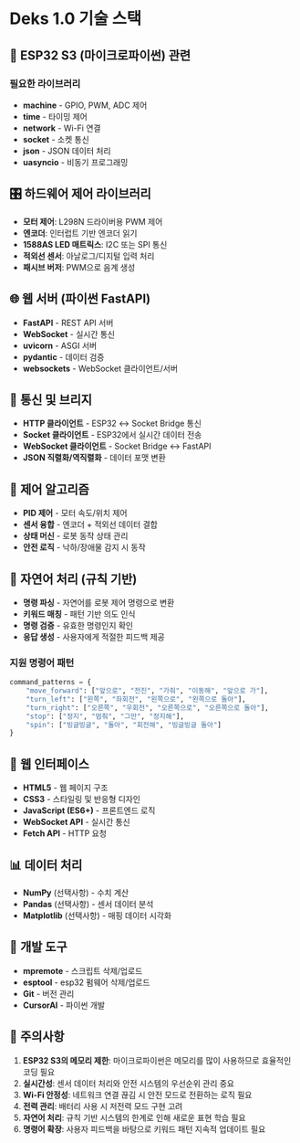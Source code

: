# Deks 1.0 기술 스택

## 📱 ESP32 S3 (마이크로파이썬) 관련

### 필요한 라이브러리
- **machine** - GPIO, PWM, ADC 제어
- **time** - 타이밍 제어
- **network** - Wi-Fi 연결
- **socket** - 소켓 통신
- **json** - JSON 데이터 처리
- **uasyncio** - 비동기 프로그래밍

## 🎛️ 하드웨어 제어 라이브러리

- **모터 제어**: L298N 드라이버용 PWM 제어
- **엔코더**: 인터럽트 기반 엔코더 읽기
- **1588AS LED 매트릭스**: I2C 또는 SPI 통신
- **적외선 센서**: 아날로그/디지털 입력 처리
- **패시브 버저**: PWM으로 음계 생성

## 🌐 웹 서버 (파이썬 FastAPI)

- **FastAPI** - REST API 서버
- **WebSocket** - 실시간 통신
- **uvicorn** - ASGI 서버
- **pydantic** - 데이터 검증
- **websockets** - WebSocket 클라이언트/서버

## 🔌 통신 및 브리지

- **HTTP 클라이언트** - ESP32 ↔ Socket Bridge 통신
- **Socket 클라이언트** - ESP32에서 실시간 데이터 전송
- **WebSocket 클라이언트** - Socket Bridge ↔ FastAPI
- **JSON 직렬화/역직렬화** - 데이터 포맷 변환

## 🧠 제어 알고리즘

- **PID 제어** - 모터 속도/위치 제어
- **센서 융합** - 엔코더 + 적외선 데이터 결합
- **상태 머신** - 로봇 동작 상태 관리
- **안전 로직** - 낙하/장애물 감지 시 동작

## 🤖 자연어 처리 (규칙 기반)

- **명령 파싱** - 자연어를 로봇 제어 명령으로 변환
- **키워드 매칭** - 패턴 기반 의도 인식
- **명령 검증** - 유효한 명령인지 확인
- **응답 생성** - 사용자에게 적절한 피드백 제공

### 지원 명령어 패턴
```python
command_patterns = {
    "move_forward": ["앞으로", "전진", "가줘", "이동해", "앞으로 가"],
    "turn_left": ["왼쪽", "좌회전", "왼쪽으로", "왼쪽으로 돌아"],
    "turn_right": ["오른쪽", "우회전", "오른쪽으로", "오른쪽으로 돌아"],
    "stop": ["정지", "멈춰", "그만", "정지해"],
    "spin": ["빙글빙글", "돌아", "회전해", "빙글빙글 돌아"]
}
```

## 🎨 웹 인터페이스

- **HTML5** - 웹 페이지 구조
- **CSS3** - 스타일링 및 반응형 디자인
- **JavaScript (ES6+)** - 프론트엔드 로직
- **WebSocket API** - 실시간 통신
- **Fetch API** - HTTP 요청

## 📊 데이터 처리

- **NumPy** (선택사항) - 수치 계산
- **Pandas** (선택사항) - 센서 데이터 분석
- **Matplotlib** (선택사항) - 매핑 데이터 시각화

## 🔧 개발 도구

- **mpremote** - 스크립트 삭제/업로드
- **esptool** - esp32 펌웨어 삭제/업로드
- **Git** - 버전 관리
- **CursorAI** - 파이썬 개발

## 🚨 주의사항

1. **ESP32 S3의 메모리 제한**: 마이크로파이썬은 메모리를 많이 사용하므로 효율적인 코딩 필요
2. **실시간성**: 센서 데이터 처리와 안전 시스템의 우선순위 관리 중요
3. **Wi-Fi 안정성**: 네트워크 연결 끊김 시 안전 모드로 전환하는 로직 필요
4. **전력 관리**: 배터리 사용 시 저전력 모드 구현 고려
5. **자연어 처리**: 규칙 기반 시스템의 한계로 인해 새로운 표현 학습 필요
6. **명령어 확장**: 사용자 피드백을 바탕으로 키워드 패턴 지속적 업데이트 필요